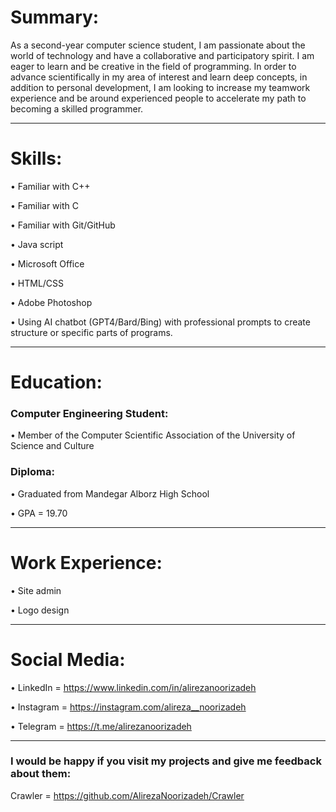 # Summary:

As a second-year computer science student, I am passionate about the world of technology and have a collaborative and participatory spirit. I am eager to learn and be creative in the field of programming. In order to advance scientifically in my area of interest and learn deep concepts, in addition to personal development, I am looking to increase my teamwork experience and be around experienced people to accelerate my path to becoming a skilled programmer.

__________________

# Skills:


•	Familiar with C++

•	Familiar with C

•	Familiar with Git/GitHub

•	Java script

•	Microsoft Office

•	HTML/CSS

•	Adobe Photoshop

•	Using AI chatbot (GPT4/Bard/Bing) with professional prompts to create structure or specific parts of programs.

__________________

# Education:


### Computer Engineering Student:
• Member of the Computer Scientific Association of the University of Science and Culture
  
### Diploma:
•	Graduated from Mandegar Alborz High School
  
•	GPA = 19.70
  
__________________

# Work Experience:


•	Site admin

•	Logo design

__________________

# Social Media:


•	LinkedIn = https://www.linkedin.com/in/alirezanoorizadeh

•	Instagram = https://instagram.com/alireza__noorizadeh

•	Telegram = https://t.me/alirezanoorizadeh

__________________

### I would be happy if you visit my projects and give me feedback about them:

Crawler = https://github.com/AlirezaNoorizadeh/Crawler
